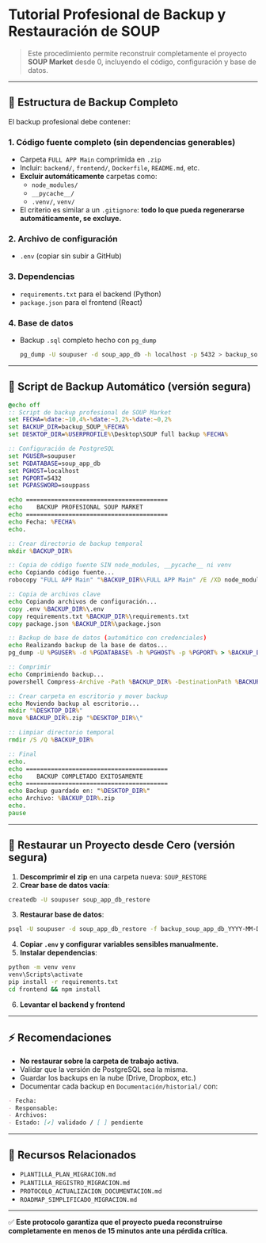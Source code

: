 # Tutorial Profesional de Backup y Restauración de SOUP

> Este procedimiento permite reconstruir completamente el proyecto **SOUP Market** desde 0, incluyendo el código, configuración y base de datos.

---

## 🔹 Estructura de Backup Completo

El backup profesional debe contener:

### 1. **Código fuente completo (sin dependencias generables)**

- Carpeta `FULL APP Main` comprimida en `.zip`
- Incluir: `backend/`, `frontend/`, `Dockerfile`, `README.md`, etc.
- **Excluir automáticamente** carpetas como:
  - `node_modules/`
  - `__pycache__/`
  - `.venv/`, `venv/`
- El criterio es similar a un `.gitignore`: **todo lo que pueda regenerarse automáticamente, se excluye.**

### 2. **Archivo de configuración**

- `.env` (copiar sin subir a GitHub)

### 3. **Dependencias**

- `requirements.txt` para el backend (Python)
- `package.json` para el frontend (React)

### 4. **Base de datos**

- Backup `.sql` completo hecho con `pg_dump`
  ```bash
  pg_dump -U soupuser -d soup_app_db -h localhost -p 5432 > backup_soup_app_db_YYYY-MM-DD.sql
  ```

---

## 🔧 Script de Backup Automático (versión segura)

```bat
@echo off
:: Script de backup profesional de SOUP Market
set FECHA=%date:~10,4%-%date:~3,2%-%date:~0,2%
set BACKUP_DIR=backup_SOUP_%FECHA%
set DESKTOP_DIR=%USERPROFILE%\Desktop\SOUP full backup %FECHA%

:: Configuración de PostgreSQL
set PGUSER=soupuser
set PGDATABASE=soup_app_db
set PGHOST=localhost
set PGPORT=5432
set PGPASSWORD=souppass

echo ========================================
echo    BACKUP PROFESIONAL SOUP MARKET
echo ========================================
echo Fecha: %FECHA%
echo.

:: Crear directorio de backup temporal
mkdir %BACKUP_DIR%

:: Copia de código fuente SIN node_modules, __pycache__ ni venv
echo Copiando código fuente...
robocopy "FULL APP Main" "%BACKUP_DIR%\FULL APP Main" /E /XD node_modules __pycache__ venv .venv

:: Copia de archivos clave
echo Copiando archivos de configuración...
copy .env %BACKUP_DIR%\.env
copy requirements.txt %BACKUP_DIR%\requirements.txt
copy package.json %BACKUP_DIR%\package.json

:: Backup de base de datos (automático con credenciales)
echo Realizando backup de la base de datos...
pg_dump -U %PGUSER% -d %PGDATABASE% -h %PGHOST% -p %PGPORT% > %BACKUP_DIR%\backup_soup_app_db_%FECHA%.sql

:: Comprimir
echo Comprimiendo backup...
powershell Compress-Archive -Path %BACKUP_DIR% -DestinationPath %BACKUP_DIR%.zip

:: Crear carpeta en escritorio y mover backup
echo Moviendo backup al escritorio...
mkdir "%DESKTOP_DIR%"
move %BACKUP_DIR%.zip "%DESKTOP_DIR%\"

:: Limpiar directorio temporal
rmdir /S /Q %BACKUP_DIR%

:: Final
echo.
echo ========================================
echo    BACKUP COMPLETADO EXITOSAMENTE
echo ========================================
echo Backup guardado en: "%DESKTOP_DIR%"
echo Archivo: %BACKUP_DIR%.zip
echo.
pause
```

---

## 🧰 Restaurar un Proyecto desde Cero (versión segura)

1. **Descomprimir el zip** en una carpeta nueva: `SOUP_RESTORE`
2. **Crear base de datos vacía**:

```bash
createdb -U soupuser soup_app_db_restore
```

3. **Restaurar base de datos**:

```bash
psql -U soupuser -d soup_app_db_restore -f backup_soup_app_db_YYYY-MM-DD.sql
```

4. **Copiar `.env` y configurar variables sensibles manualmente.**
5. **Instalar dependencias**:

```bash
python -m venv venv
venv\Scripts\activate
pip install -r requirements.txt
cd frontend && npm install
```

6. **Levantar el backend y frontend**

---

## ⚡ Recomendaciones

- **No restaurar sobre la carpeta de trabajo activa.**
- Validar que la versión de PostgreSQL sea la misma.
- Guardar los backups en la nube (Drive, Dropbox, etc.)
- Documentar cada backup en `Documentación/historial/` con:

```markdown
- Fecha:
- Responsable:
- Archivos:
- Estado: [✓] validado / [ ] pendiente
```

---

## 📖 Recursos Relacionados

- `PLANTILLA_PLAN_MIGRACION.md`
- `PLANTILLA_REGISTRO_MIGRACION.md`
- `PROTOCOLO_ACTUALIZACION_DOCUMENTACION.md`
- `ROADMAP_SIMPLIFICADO_MIGRACION.md`

---

✅ **Este protocolo garantiza que el proyecto pueda reconstruirse completamente en menos de 15 minutos ante una pérdida crítica.**

